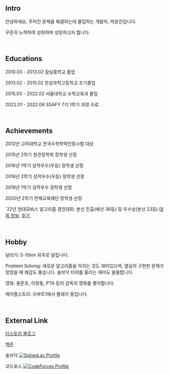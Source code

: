 ## Intro
안녕하세요, 주어진 문제를 해결하는데 몰입하는 개발자, 박윤진입니다.

꾸준히 노력하여 성취하며 성장하고자 합니다.

<br>

## Educations
2010.03 - 2013.02 잠실중학교 졸업

2013.02 - 2015.02 한성과학고등학교 조기졸업

2015.03 - 2022.02 서울대학교 수학교육과 졸업

2022.01 - 2022.06 SSAFY 7기 1학기 과정 수료

<br>

## Achievements

2012년 고려대학교 전국수학학력인증시험 대상

2015년 2학기 청관장학회 장학생 선정

2016년 1학기 성적우수(우등) 장학생 선정

2016년 2학기 성적우수(우등) 장학생 선정

2019년 1학기 성적우수 장학생 선정

2020년 2학기 천재교육재단 장학생 선정

`22년 현대모비스 알고리즘 경진대회: 본선 진출(예선 36등) 및 우수상(본선 23등) [대회 정보](https://hyundaimobis.goorm.io/assessment/31303/22-%ED%98%84%EB%8C%80%EB%AA%A8%EB%B9%84%EC%8A%A4-%EC%95%8C%EA%B3%A0%EB%A6%AC%EC%A6%98-%EA%B2%BD%EC%A7%84%EB%8C%80%ED%9A%8C), [후기](https://bleron.tistory.com/247)


<br>


## Hobby
달리기: 5-10km 위주로 달립니다.

Problem Solving: 새로운 알고리즘을 익히는 것도 재미있으며, 열심히 구현한 문제가 맞았을 때 쾌감도 좋습니다. 솔브닥 티어를 올리는 재미도 쏠쏠합니다.

영화: 봉준호, 이창동, PTA 등의 감독의 영화를 좋아합니다.

메이플스토리: 리부트1에서 플레이 중입니다.


<br>

## External Link
[티스토리 블로그](https://bleron.tistory.com/notice/225)

[백준](https://www.acmicpc.net/user/tjfvmfdydid_java)

솔브닥
[![Solved.ac Profile](http://mazassumnida.wtf/api/v2/generate_badge?boj=tjfvmfdydid_java)](https://solved.ac/tjfvmfdydid_java/)

코드포스
[![CodeForces Profile](https://cf.leed.at?id=segubeam)](https://codeforces.com/profile/segubeam)


<!--
**YunjinPark97/YunjinPark97** is a ✨ _special_ ✨ repository because its `README.md` (this file) appears on your GitHub profile.

Here are some ideas to get you started:

- 🔭 I’m currently working on ...
- 🌱 I’m currently learning ...
- 👯 I’m looking to collaborate on ...
- 🤔 I’m looking for help with ...
- 💬 Ask me about ...
- 📫 How to reach me: ...
- 😄 Pronouns: ...
- ⚡ Fun fact: ...
-->


